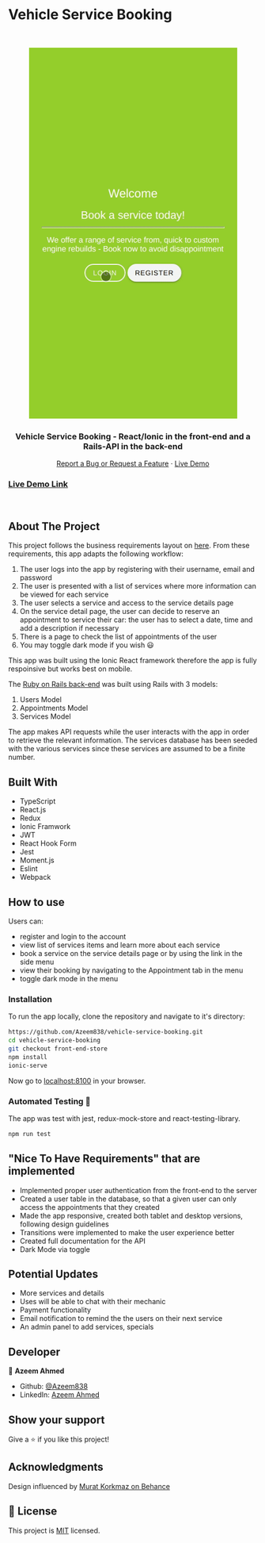 # Vehicle Service Booking

<!-- PROJECT LOGO -->

<br />
<p align="center">
  <a href="https://github.com/Azeem838/vehicle-service-booking.git">
    <img src="./the-gif.gif" alt="react-redux"></p>
  </a>

  <h3 align="center">Vehicle Service Booking - React/Ionic in the front-end and a Rails-API in the back-end </h3>

  <p align="center">
    <a href="https://github.com/Azeem838/vehicle-service-booking/issues">Report a Bug or Request a Feature</a>
    ·
    <a href="">Live Demo</a>
  </p>
</p>

<!-- Live Link  -->

### [Live Demo Link](http://azeemahmed.me/vehicle-service-booking/)

<br>
<!-- ABOUT THE PROJECT -->

## About The Project

This project follows the business requirements layout on [here](https://www.notion.so/Final-Capstone-Project-Book-an-Appointment-41ded2ee99ff4fe4becf91acb332ca26).
From these requirements, this app adapts the following workflow:

1. The user logs into the app by registering with their username, email and password
2. The user is presented with a list of services where more information can be viewed for each service
3. The user selects a service and access to the service details page
4. On the service detail page, the user can decide to reserve an appointment to service their car: the user has to select a date, time and add a description if necessary
5. There is a page to check the list of appointments of the user
6. You may toggle dark mode if you wish :smiley:

This app was built using the Ionic React framework therefore the app is fully respoinsive but works best on mobile.

The [Ruby on Rails back-end]() was built using Rails with 3 models:

1. Users Model
2. Appointments Model
3. Services Model

The app makes API requests while the user interacts with the app in order to retrieve the relevant information. The services database has been seeded with the various services since these services are assumed to be a finite number.

<!-- CONTROL'S -->

## Built With

- TypeScript
- React.js
- Redux
- Ionic Framwork
- JWT
- React Hook Form
- Jest
- Moment.js
- Eslint
- Webpack

## How to use

Users can:

- register and login to the account
- view list of services items and learn more about each service
- book a service on the service details page or by using the link in the side menu
- view their booking by navigating to the Appointment tab in the menu
- toggle dark mode in the menu

<!-- INSTALLATION -->

### Installation

To run the app locally, clone the repository and navigate to it's directory:

```bash
https://github.com/Azeem838/vehicle-service-booking.git
cd vehicle-service-booking
git checkout front-end-store
npm install
ionic-serve
```

Now go to [localhost:8100](http://localhost:8100) in your browser.

### Automated Testing 🧪

The app was test with jest, redux-mock-store and react-testing-library.

```bash
npm run test
```

## "Nice To Have Requirements" that are implemented

- Implemented proper user authentication from the front-end to the server
- Created a user table in the database, so that a given user can only access the appointments that they created
- Made the app responsive, created both tablet and desktop versions, following design guidelines
- Transitions were implemented to make the user experience better
- Created full documentation for the API
- Dark Mode via toggle

## Potential Updates

- More services and details
- Uses will be able to chat with their mechanic
- Payment functionality
- Email notification to remind the the users on their next service
- An admin panel to add services, specials

<!-- CONTACT -->

## Developer

:bust_in_silhouette: **Azeem Ahmed**

- Github: [@Azeem838](https://github.com/Azeem838)
- LinkedIn: [Azeem Ahmed](www.linkedin.com/in/azeemmahmed)

## Show your support

Give a ⭐️ if you like this project!

## Acknowledgments

Design influenced by [Murat Korkmaz on Behance](https://www.behance.net/muratk)

<!-- MARKDOWN LINKS & IMAGES -->
<!-- https://www.markdownguide.org/basic-syntax/#reference-style-links -->

## 📝 License

This project is [MIT](https://opensource.org/licenses/MIT) licensed.
